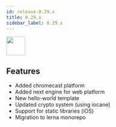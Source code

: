 ```yaml
---
id: release-0.29.x
title: 0.29.x
sidebar_label: 0.29.x
---
```


<img src="https://renative.org/img/ic_notes.png" width=50 height=50 />

## Features

- Added chromecast platform
- Added next engine for web platform
- New hello-world template
- Updated crypto system (using iocane)
- Support for static libraries (iOS)
- Migration to lerna monorepo
